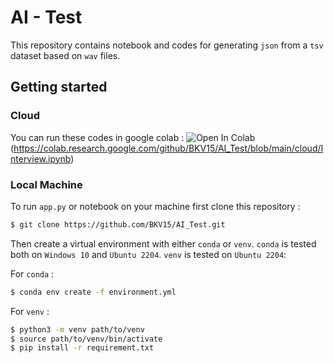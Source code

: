 # AI - Test

This repository contains notebook and codes for generating `json` from a `tsv` dataset based on `wav` files.

## Getting started


### Cloud

You can run these codes in google colab : ![Open In Colab](https://colab.research.google.com/assets/colab-badge.svg)(https://colab.research.google.com/github/BKV15/AI_Test/blob/main/cloud/Interview.ipynb)

### Local Machine

To run `app.py` or notebook on your machine first clone this repository :

```bash
$ git clone https://github.com/BKV15/AI_Test.git
```

Then create a virtual environment with either `conda` or `venv`. `conda` is tested both on `Windows 10` and `Ubuntu 2204`. `venv` is tested on `Ubuntu 2204`:

For `conda` :

```bash
$ conda env create -f environment.yml
```

For `venv` :

```bash
$ python3 -m venv path/to/venv
$ source path/to/venv/bin/activate
$ pip install -r requirement.txt
```
